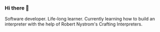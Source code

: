 ### Hi there 👋

Software developer. Life-long learner. Currently learning how to build an interpreter with the help of Robert Nystrom's Crafting Interpreters.
